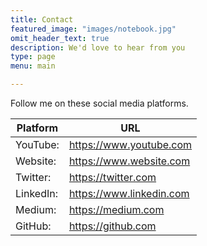 ```yaml
---
title: Contact
featured_image: "images/notebook.jpg"
omit_header_text: true
description: We'd love to hear from you
type: page
menu: main

---
```



Follow me on these social media platforms.

Platform | URL
--|--
YouTube:| https://www.youtube.com
Website:| https://www.website.com
Twitter:| https://twitter.com
LinkedIn:| https://www.linkedin.com
Medium:| https://medium.com
GitHub:| https://github.com
